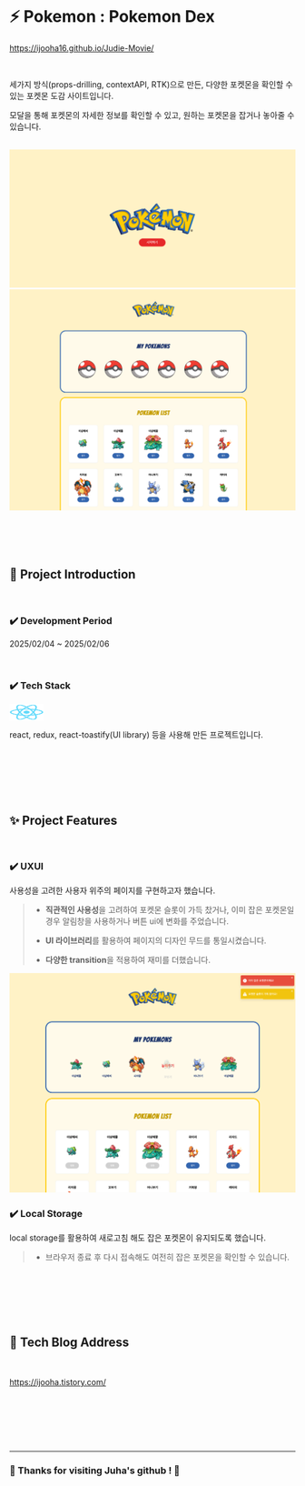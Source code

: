 <!-- ####### 헤더 -->

# ⚡️ Pokemon : Pokemon Dex
https://ijooha16.github.io/Judie-Movie/

<br/>

세가지 방식(props-drilling, contextAPI, RTK)으로 만든, 다양한 포켓몬을 확인할 수 있는 포켓몬 도감 사이트입니다.

모달을 통해 포켓몬의 자세한 정보를 확인할 수 있고,
원하는 포켓몬을 잡거나 놓아줄 수 있습니다.

<br/>

<img src="./src/assets/pokemon_02.png">
<img src="./src/assets/pokemon_01.png">

<br/>
<br/>
<br/>
<br/>
<br/>

<!-- ####### 프로젝트 소개 -->

<!-- 제목 -->

## 🎤 Project Introduction
<br/>

<!-- 기간 -->

### ✔️ **Development Period**
2025/02/04 ~ 2025/02/06

<br/>
<!-- 테크 스택 -->

### ✔️ **Tech Stack**

<a href="#"><img align="center" alt="React" height="30" width="60" src="https://raw.githubusercontent.com/devicons/devicon/master/icons/react/react-original.svg"></a>

react, redux, react-toastify(UI library) 등을 사용해 만든 프로젝트입니다.

<br/>
<br/>
<br/>
<br/>
<br/>

<!-- ####### 프로젝트 특징 -->

<!-- 제목 -->

## ✨ Project Features
<br/>

<!-- 특징 하나 -->

### ✔️ **UXUI**

사용성을 고려한 사용자 위주의 페이지를 구현하고자 했습니다.

>- **직관적인 사용성**을 고려하여 포켓몬 슬롯이 가득 찼거나, 이미 잡은 포켓몬일 경우 알림창을 사용하거나 버튼 ui에 변화를 주었습니다.
>
>- **UI 라이브러리**를 활용하여 페이지의 디자인 무드를 통일시켰습니다.
>
>- **다양한 transition**을 적용하여 재미를 더했습니다.

<img src="./src/assets/pokemon_ui.png">

<br/>

<!-- 특징 둘 -->

### ✔️ **Local Storage**

local storage를 활용하여 새로고침 해도 잡은 포켓몬이 유지되도록 했습니다.


>- 브라우저 종료 후 다시 접속해도 여전히 잡은 포켓몬을 확인할 수 있습니다.

<br/>
<br/>
<br/>
<br/>
<br/>

## :paperclip: Tech Blog Address

<br/>

https://ijooha.tistory.com/

<br/>
<br/>
<br/>
<br/>
<br/>

---
### 🌟 Thanks for visiting **Juha's github** ! 🌟

<br/>
<br/>
<br/>
<br/>
<br/>
